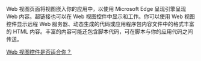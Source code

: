 ﻿Web 视图页面将视图嵌入你的应用中，以使用 Microsoft Edge 呈现引擎呈现 Web 内容。超链接也可以在 Web 视图控件中显示和工作。你可以使用 Web 视图控件显示远程 Web 服务器、动态生成的代码或应用程序包内容文件中的格式丰富的 HTML 内容。丰富的内容可能还包含脚本代码，可在脚本与你的应用代码之间传送。

[Web 视图控件是否适合你？](https://docs.microsoft.com/microsoft-edge/webview2/gettingstarted/winui)
